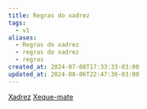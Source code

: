 ```yaml
---
title: Regras do xadrez
tags:
  - v1
aliases:
  - Regras do xadrez
  - regras do xadrez
  - regras
created_at: 2024-07-08T17:33:33-03:00
updated_at: 2024-08-06T22:47:36-03:00
---
```



[Xadrez](../../../../mapas/Xadrez.md)
[Xeque-mate](Xadrez_Xeque_mate.md)